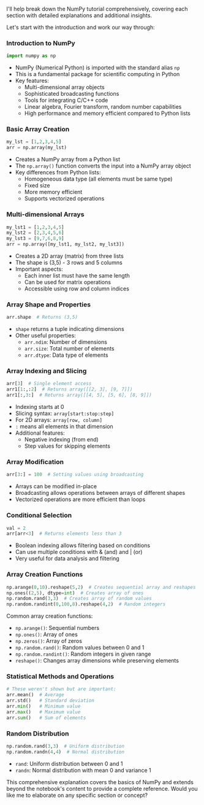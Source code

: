 I'll help break down the NumPy tutorial comprehensively, covering each section with detailed explanations and additional insights.

Let's start with the introduction and work our way through:

### Introduction to NumPy

```python
import numpy as np
```

- NumPy (Numerical Python) is imported with the standard alias `np`
- This is a fundamental package for scientific computing in Python
- Key features:
  - Multi-dimensional array objects
  - Sophisticated broadcasting functions
  - Tools for integrating C/C++ code
  - Linear algebra, Fourier transform, random number capabilities
  - High performance and memory efficient compared to Python lists

### Basic Array Creation

```python
my_lst = [1,2,3,4,5]
arr = np.array(my_lst)
```

- Creates a NumPy array from a Python list
- The `np.array()` function converts the input into a NumPy array object
- Key differences from Python lists:
  - Homogeneous data type (all elements must be same type)
  - Fixed size
  - More memory efficient
  - Supports vectorized operations

### Multi-dimensional Arrays

```python
my_lst1 = [1,2,3,4,5]
my_lst2 = [2,3,4,5,6]
my_lst3 = [9,7,6,8,9]
arr = np.array([my_lst1, my_lst2, my_lst3])
```

- Creates a 2D array (matrix) from three lists
- The shape is (3,5) - 3 rows and 5 columns
- Important aspects:
  - Each inner list must have the same length
  - Can be used for matrix operations
  - Accessible using row and column indices

### Array Shape and Properties

```python
arr.shape  # Returns (3,5)
```

- `shape` returns a tuple indicating dimensions
- Other useful properties:
  - `arr.ndim`: Number of dimensions
  - `arr.size`: Total number of elements
  - `arr.dtype`: Data type of elements

### Array Indexing and Slicing

```python
arr[3]  # Single element access
arr1[1:,:2]  # Returns array([[2, 3], [9, 7]])
arr1[:,3:]  # Returns array([[4, 5], [5, 6], [8, 9]])
```

- Indexing starts at 0
- Slicing syntax: `array[start:stop:step]`
- For 2D arrays: `array[row, column]`
- `:` means all elements in that dimension
- Additional features:
  - Negative indexing (from end)
  - Step values for skipping elements

### Array Modification

```python
arr[3:] = 100  # Setting values using broadcasting
```

- Arrays can be modified in-place
- Broadcasting allows operations between arrays of different shapes
- Vectorized operations are more efficient than loops

### Conditional Selection

```python
val = 2
arr[arr<3]  # Returns elements less than 3
```

- Boolean indexing allows filtering based on conditions
- Can use multiple conditions with & (and) and | (or)
- Very useful for data analysis and filtering

### Array Creation Functions

```python
np.arange(0,10).reshape(5,2)  # Creates sequential array and reshapes
np.ones((2,5), dtype=int)  # Creates array of ones
np.random.rand(3,3)  # Creates array of random values
np.random.randint(0,100,8).reshape(4,2)  # Random integers
```

Common array creation functions:

- `np.arange()`: Sequential numbers
- `np.ones()`: Array of ones
- `np.zeros()`: Array of zeros
- `np.random.rand()`: Random values between 0 and 1
- `np.random.randint()`: Random integers in given range
- `reshape()`: Changes array dimensions while preserving elements

### Statistical Methods and Operations

```python
# These weren't shown but are important:
arr.mean()  # Average
arr.std()   # Standard deviation
arr.min()   # Minimum value
arr.max()   # Maximum value
arr.sum()   # Sum of elements
```

### Random Distribution

```python
np.random.rand(3,3)  # Uniform distribution
np.random.randn(4,4)  # Normal distribution
```

- `rand`: Uniform distribution between 0 and 1
- `randn`: Normal distribution with mean 0 and variance 1

This comprehensive explanation covers the basics of NumPy and extends beyond the notebook's content to provide a complete reference. Would you like me to elaborate on any specific section or concept?
